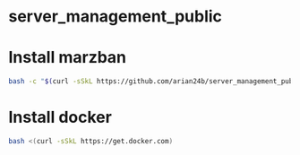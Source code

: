 # server_management_public

# Install marzban

```bash
bash -c "$(curl -sSkL https://github.com/arian24b/server_management_public/raw/main/marzban/marzban_installer.sh)" @ install
```

# Install docker

```bash
bash <(curl -sSkL https://get.docker.com)
```
